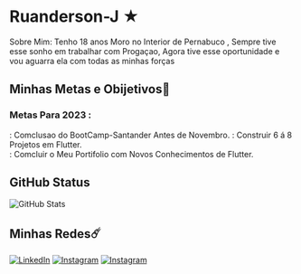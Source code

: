 #     Ruanderson-J ★

Sobre Mim:
    Tenho 18 anos Moro no Interior de Pernabuco , Sempre tive esse sonho em trabalhar com Progaçao, Agora tive esse oportunidade e vou aguarra ela com todas as minhas forças    



## Minhas Metas e Obijetivos📝
### Metas Para 2023 :


: Comclusao do BootCamp-Santander Antes de Novembro.
: Construir 6 á 8 Projetos em Flutter.  
: Comcluir o Meu Portifolio com Novos Conhecimentos de Flutter.

## GitHub Status

![GitHub Stats](https://github-readme-stats.vercel.app/api?username=Ruanderson-J&theme=transparent&bg_color=FFF&border_color=000&show_icons=true&icon_color=30A3DC&title_color=000&text_color=000&hide_title=true)


## Minhas Redes☄️

[![LinkedIn](https://img.shields.io/badge/LinkedIn-FFF?style=for-the-badge&logo=linkedin&logoColor=0E76A8)](https://www.linkedin.com/in/ruanderson-joel-926771239/)
[![Instagram](https://img.shields.io/badge/Instagram-fff?style=for-the-badge&logo=instagram)](https://www.instagram.com/ruandersonjoell/)
[![Instagram](https://img.shields.io/badge/GitHub-FFF?style=for-the-badge&logo=Github&logoColor=000)](https://www.instagram.com/SEUUSERNAME/)
